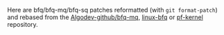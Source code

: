 Here are bfq/bfq-mq/bfq-sq patches reformatted (with `git format-patch`) and rebased from the [Algodev-github/bfq-mq](https://github.com/Algodev-github/bfq-mq/), [linux-bfq](https://github.com/linusw/linux-bfq)  or [pf-kernel](https://github.com/pfactum/pf-kernel) repository.


